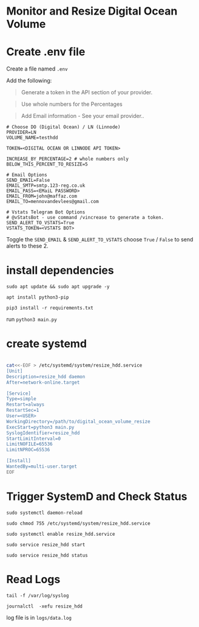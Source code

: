 # Monitor and Resize Digital Ocean Volume

# Create .env file

Create a file named `.env` 

Add the following:

> Generate a token in the API section of your provider.

> Use whole numbers for the Percentages

> Add Email information - See your email provider..

```
# Choose DO (Digital Ocean) / LN (Linnode)
PROVIDER=LN
VOLUME_NAME=testhdd

TOKEN=<DIGITAL OCEAN OR LINNODE API TOKEN>

INCREASE_BY_PERCENTAGE=2 # whole numbers only
BELOW_THIS_PERCENT_TO_RESIZE=5

# Email Options
SEND_EMAIL=False
EMAIL_SMTP=smtp.123-reg.co.uk
EMAIL_PASS=<EMaiL PASSWORD>
EMAIL_FROM=john@maffaz.com
EMAIL_TO=mennovandevlees@gmail.com

# Vstats Telegram Bot Options
# @vStatsBot - use command /vincrease to generate a token.
SEND_ALERT_TO_VSTATS=True
VSTATS_TOKEN=<VSTATS BOT>

```
Toggle the `SEND_EMAIL` & `SEND_ALERT_TO_VSTATS` choose `True` / `False` to send alerts to these 2.

# install dependencies

`sudo apt update && sudo apt upgrade -y`

`apt install python3-pip`

`pip3 install -r requirements.txt`

run
`python3 main.py`


# create systemd
``` bash 

cat<<-EOF > /etc/systemd/system/resize_hdd.service
[Unit]
Description=resize_hdd daemon
After=network-online.target

[Service]
Type=simple
Restart=always
RestartSec=1
User=<USER>
WorkingDirectory=/path/to/digital_ocean_volume_resize
ExecStart=python3 main.py
SyslogIdentifier=resize_hdd
StartLimitInterval=0
LimitNOFILE=65536
LimitNPROC=65536

[Install]
WantedBy=multi-user.target
EOF

```
# Trigger SystemD and Check Status

`sudo systemctl daemon-reload`

`sudo chmod 755 /etc/systemd/system/resize_hdd.service`

`sudo systemctl enable resize_hdd.service`

`sudo service resize_hdd start `

`sudo service resize_hdd status`


# Read Logs
`tail -f /var/log/syslog`

`journalctl  -xefu resize_hdd`

log file is in `logs/data.log`
